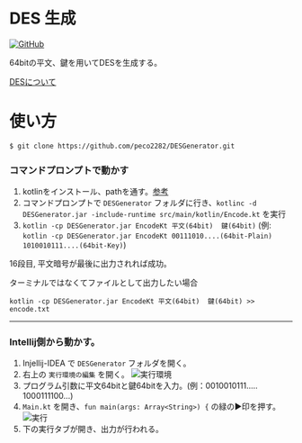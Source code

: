 # DES 生成

[![GitHub](https://img.shields.io/github/license/peco2282/DESGenerator)](https://github.com/peco2282/DESGenerator/blob/main/LICENSE)

64bitの平文、鍵を用いてDESを生成する。

[DESについて](https://atmarkit.itmedia.co.jp/ait/articles/0401/01/news076.html)

# 使い方

```shell
$ git clone https://github.com/peco2282/DESGenerator.git
```
### コマンドプロンプトで動かす

1. kotlinをインストール、pathを通す。[参考](https://shotanukumizu-1000.hatenablog.com/entry/20210909)
2. コマンドプロンプトで `DESGenerator` フォルダに行き、`kotlinc -d DESGenerator.jar -include-runtime src/main/kotlin/Encode.kt` を実行
3. `kotlin -cp DESGenerator.jar EncodeKt 平文(64bit)  鍵(64bit)`
   (例: `kotlin -cp DESGenerator.jar EncodeKt 00111010....(64bit-Plain)  1010010111....(64bit-Key)`)

 16段目, 平文暗号が最後に出力されれば成功。

ターミナルではなくてファイルとして出力したい場合

`kotlin -cp DESGenerator.jar EncodeKt 平文(64bit)  鍵(64bit) >> encode.txt`

---
### Intellij側から動かす。

1. Injellij-IDEA で `DESGenerator` フォルダを開く。
2. 右上の `実行環境の編集` を開く。 
![実行環境](https://gyazo.com/5d76ddda37e28089946384501f1bea0a.png)
3. プログラム引数に平文64bitと鍵64bitを入力。(例：0010010111.....  1000111100...)
4. `Main.kt` を開き、`fun main(args: Array<String>) {` の緑の▶印を押す。
![実行](https://gyazo.com/8e5d540b79cc13802780ad04cb562999.png)
5. 下の実行タブが開き、出力が行われる。
